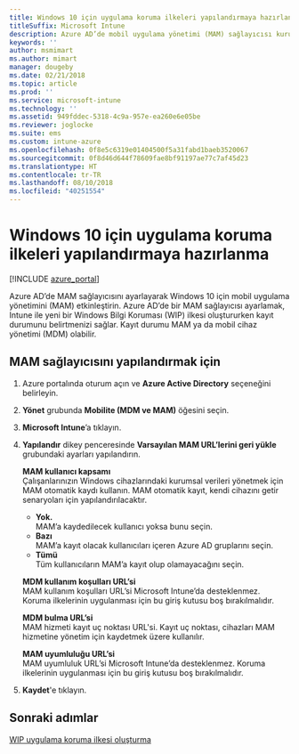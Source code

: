 ```yaml
---
title: Windows 10 için uygulama koruma ilkeleri yapılandırmaya hazırlanma
titleSuffix: Microsoft Intune
description: Azure AD’de mobil uygulama yönetimi (MAM) sağlayıcısı kurun.
keywords: ''
author: msmimart
ms.author: mimart
manager: dougeby
ms.date: 02/21/2018
ms.topic: article
ms.prod: ''
ms.service: microsoft-intune
ms.technology: ''
ms.assetid: 949fddec-5318-4c9a-957e-ea260e6e05be
ms.reviewer: joglocke
ms.suite: ems
ms.custom: intune-azure
ms.openlocfilehash: 0f8e5c6319e01404500f5a31fabd1baeb3520067
ms.sourcegitcommit: 0f8d46d644f78609fae8bf91197ae77c7af45d23
ms.translationtype: HT
ms.contentlocale: tr-TR
ms.lasthandoff: 08/10/2018
ms.locfileid: "40251554"
---
```

# <a name="get-ready-to-configure-app-protection-policies-for-windows-10"></a>Windows 10 için uygulama koruma ilkeleri yapılandırmaya hazırlanma 

[!INCLUDE [azure_portal](./includes/azure_portal.md)]

Azure AD’de MAM sağlayıcısını ayarlayarak Windows 10 için mobil uygulama yönetimini (MAM) etkinleştirin. Azure AD’de bir MAM sağlayıcısı ayarlamak, Intune ile yeni bir Windows Bilgi Koruması (WIP) ilkesi oluştururken kayıt durumunu belirtmenizi sağlar. Kayıt durumu MAM ya da mobil cihaz yönetimi (MDM) olabilir.

## <a name="to-configure-the-mam-provider"></a>MAM sağlayıcısını yapılandırmak için

1. Azure portalında oturum açın ve **Azure Active Directory** seçeneğini belirleyin.

2. **Yönet** grubunda **Mobilite (MDM ve MAM)** öğesini seçin.

3. **Microsoft Intune**’a tıklayın.

4. **Yapılandır** dikey penceresinde **Varsayılan MAM URL’lerini geri yükle** grubundaki ayarları yapılandırın.

   **MAM kullanıcı kapsamı**  
   Çalışanlarınızın Windows cihazlarındaki kurumsal verileri yönetmek için MAM otomatik kaydı kullanın. MAM otomatik kayıt, kendi cihazını getir senaryoları için yapılandırılacaktır.<ul><li>**Yok.**<br>MAM’a kaydedilecek kullanıcı yoksa bunu seçin.</li><li>**Bazı**<br>MAM’a kayıt olacak kullanıcıları içeren Azure AD gruplarını seçin.</li><li>**Tümü**<br>Tüm kullanıcıların MAM’a kayıt olup olamayacağını seçin.</li></ul>

   **MDM kullanım koşulları URL’si**  
   MAM kullanım koşulları URL’si Microsoft Intune’da desteklenmez. Koruma ilkelerinin uygulanması için bu giriş kutusu boş bırakılmalıdır.

   **MDM bulma URL’si**  
   MAM hizmeti kayıt uç noktası URL'si. Kayıt uç noktası, cihazları MAM hizmetine yönetim için kaydetmek üzere kullanılır.

   **MAM uyumluluğu URL’si**  
   MAM uyumluluk URL’si Microsoft Intune’da desteklenmez. Koruma ilkelerinin uygulanması için bu giriş kutusu boş bırakılmalıdır. 

5.  **Kaydet**'e tıklayın.

## <a name="next-steps"></a>Sonraki adımlar

[WIP uygulama koruma ilkesi oluşturma](windows-information-protection-policy-create.md)

